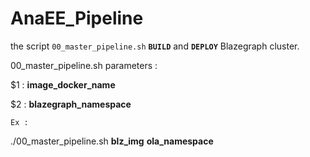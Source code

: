 # AnaEE_Pipeline

the script `00_master_pipeline.sh` **`BUILD`** and **`DEPLOY`** Blazegraph cluster.

00_master_pipeline.sh parameters :
 
   $1 : **image_docker_name**

   $2 : **blazegraph_namespace**

`Ex :` 

   ./00_master_pipeline.sh **blz_img**  **ola_namespace**
     
     
